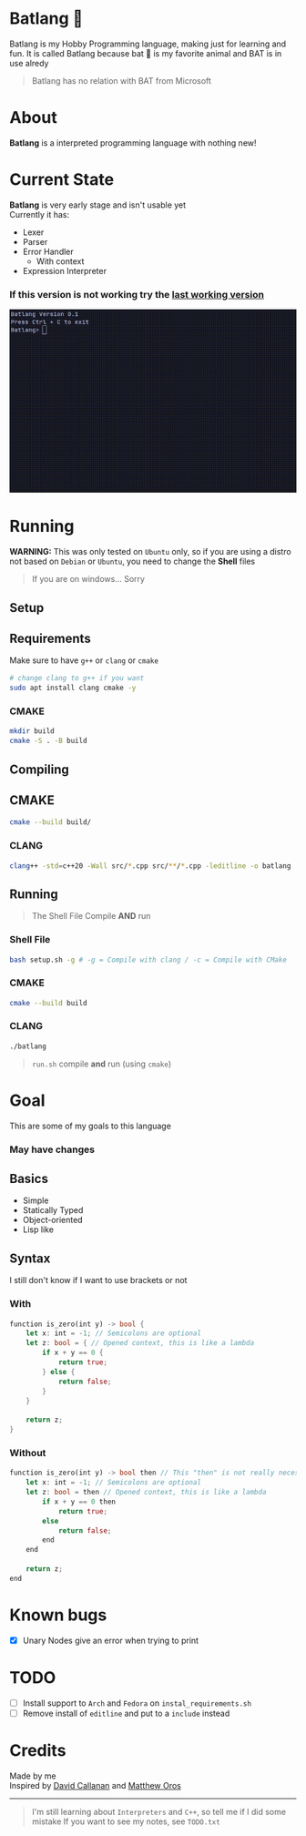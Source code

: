 # Batlang 🦇
Batlang is my Hobby Programming language, making just for learning and fun. It is called Batlang because bat 🦇 is my favorite animal and BAT is in use alredy
>Batlang has no relation with BAT from Microsoft

# About
**Batlang** is a interpreted programming language with nothing new!

# Current State
**Batlang** is very early stage and isn't usable yet<br>
Currently it has:
- Lexer
- Parser
- Error Handler
	+ With context
- Expression Interpreter

### If this version is not working try the [last working version](https://github.com/vaaako/Batlang/tree/last-working-version)

![showcase](media/showcase.gif)

# Running
**WARNING:** This was only tested on `Ubuntu` only,
	so if you are using a distro not based on `Debian` or `Ubuntu`, you need to change
	the **Shell** files

>If you are on windows... Sorry

## Setup
## Requirements
Make sure to have `g++` or `clang` or `cmake`

```sh
# change clang to g++ if you want
sudo apt install clang cmake -y
```

### CMAKE
```sh
mkdir build
cmake -S . -B build
```

## Compiling
## CMAKE
```sh
cmake --build build/
```

### CLANG
```sh
clang++ -std=c++20 -Wall src/*.cpp src/**/*.cpp -leditline -o batlang
```


## Running
> The Shell File Compile **AND** run

### Shell File
```sh
bash setup.sh -g # -g = Compile with clang / -c = Compile with CMake
```

### CMAKE
```sh
cmake --build build
```

### CLANG
```sh
./batlang
```

>`run.sh` compile **and** run (using `cmake`)

# Goal
This are some of my goals to this language
### May have changes

## Basics
- Simple
- Statically Typed
- Object-oriented
- Lisp like

## Syntax
I still don't know if I want to use brackets or not

### With
```rust
function is_zero(int y) -> bool {
	let x: int = -1; // Semicolons are optional
	let z: bool = { // Opened context, this is like a lambda
		if x + y == 0 {
			return true;
		} else {
			return false;
		}
	}

	return z;
}
```

### Without
```rust
function is_zero(int y) -> bool then // This "then" is not really necessary, but it's odd without it
	let x: int = -1; // Semicolons are optional
	let z: bool = then // Opened context, this is like a lambda
		if x + y == 0 then
			return true;
		else
			return false;
		end
	end

	return z;
end
```

# Known bugs
- [X] Unary Nodes give an error when trying to print 

# TODO
- [ ] Install support to `Arch` and `Fedora` on `instal_requirements.sh`
- [ ] Remove install of `editline` and put to a `include` instead

# Credits
Made by me<br>
Inspired by [David Callanan](https://github.com/davidcallanan) and [Matthew Oros](https://github.com/orosmatthew)


---
>I'm still learning about `Interpreters` and `C++`, so tell me if I did some mistake
>If you want to see my notes, see `TODO.txt`

